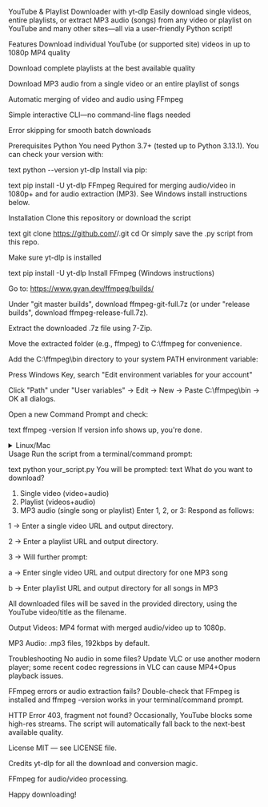 YouTube & Playlist Downloader with yt-dlp
Easily download single videos, entire playlists, or extract MP3 audio (songs) from any video or playlist on YouTube and many other sites—all via a user-friendly Python script!

Features
Download individual YouTube (or supported site) videos in up to 1080p MP4 quality

Download complete playlists at the best available quality

Download MP3 audio from a single video or an entire playlist of songs

Automatic merging of video and audio using FFmpeg

Simple interactive CLI—no command-line flags needed

Error skipping for smooth batch downloads

Prerequisites
Python
You need Python 3.7+ (tested up to Python 3.13.1).
You can check your version with:

text
python --version
yt-dlp
Install via pip:

text
pip install -U yt-dlp
FFmpeg
Required for merging audio/video in 1080p+ and for audio extraction (MP3).
See Windows install instructions below.

Installation
Clone this repository or download the script

text
git clone https://github.com/<your-username>/<your-repo>.git
cd <your-repo>
Or simply save the .py script from this repo.

Make sure yt-dlp is installed

text
pip install -U yt-dlp
Install FFmpeg (Windows instructions)

Go to: https://www.gyan.dev/ffmpeg/builds/

Under "git master builds", download ffmpeg-git-full.7z (or under "release builds", download ffmpeg-release-full.7z).

Extract the downloaded .7z file using 7-Zip.

Move the extracted folder (e.g., ffmpeg) to C:\ffmpeg for convenience.

Add the C:\ffmpeg\bin directory to your system PATH environment variable:

Press Windows Key, search "Edit environment variables for your account"

Click "Path" under "User variables" → Edit → New → Paste C:\ffmpeg\bin → OK all dialogs.

Open a new Command Prompt and check:

text
ffmpeg -version
If version info shows up, you're done.

<details> <summary>Linux/Mac</summary>
Linux (Debian/Ubuntu):

text
sudo apt update
sudo apt install ffmpeg
Mac (Homebrew):

text
brew install ffmpeg
</details>
Usage
Run the script from a terminal/command prompt:

text
python your_script.py
You will be prompted:
text
What do you want to download?
1. Single video (video+audio)
2. Playlist (videos+audio)
3. MP3 audio (single song or playlist)
Enter 1, 2, or 3:
Respond as follows:

1 → Enter a single video URL and output directory.

2 → Enter a playlist URL and output directory.

3 → Will further prompt:

a → Enter single video URL and output directory for one MP3 song

b → Enter playlist URL and output directory for all songs in MP3

All downloaded files will be saved in the provided directory, using the YouTube video/title as the filename.

Output
Videos: MP4 format with merged audio/video up to 1080p.

MP3 Audio: .mp3 files, 192kbps by default.

Troubleshooting
No audio in some files?
Update VLC or use another modern player; some recent codec regressions in VLC can cause MP4+Opus playback issues.

FFmpeg errors or audio extraction fails?
Double-check that FFmpeg is installed and ffmpeg -version works in your terminal/command prompt.

HTTP Error 403, fragment not found?
Occasionally, YouTube blocks some high-res streams. The script will automatically fall back to the next-best available quality.

License
MIT — see LICENSE file.

Credits
yt-dlp for all the download and conversion magic.

FFmpeg for audio/video processing.

Happy downloading!